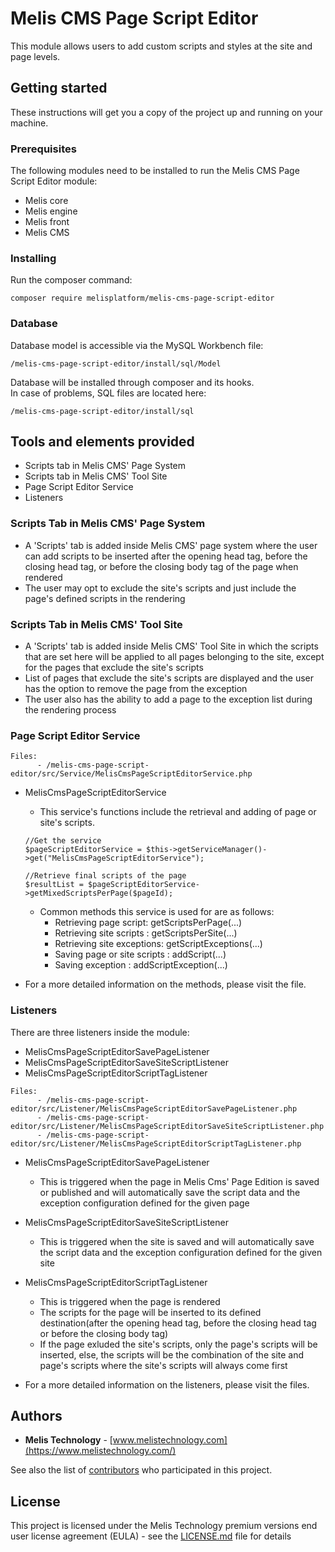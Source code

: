 # Melis CMS Page Script Editor

This module allows users to add custom scripts and styles at the site and page levels.


## Getting started

These instructions will get you a copy of the project up and running on your machine.

### Prerequisites

The following modules need to be installed to run the Melis CMS Page Script Editor module:

- Melis core
- Melis engine
- Melis front
- Melis CMS

### Installing

Run the composer command:

```
composer require melisplatform/melis-cms-page-script-editor
```

### Database

Database model is accessible via the MySQL Workbench file:

```
/melis-cms-page-script-editor/install/sql/Model
```

Database will be installed through composer and its hooks.  
In case of problems, SQL files are located here:

```
/melis-cms-page-script-editor/install/sql
```

## Tools and elements provided

- Scripts tab in Melis CMS' Page System
- Scripts tab in Melis CMS' Tool Site
- Page Script Editor Service
- Listeners


### Scripts Tab in Melis CMS' Page System

- A 'Scripts' tab is added inside Melis CMS' page system where the user can add scripts to be inserted after the opening head tag, before the closing head tag, or before the closing body tag of the page when rendered
- The user may opt to exclude the site's scripts and just include the page's defined scripts in the rendering

### Scripts Tab in Melis CMS' Tool Site

- A 'Scripts' tab is added inside Melis CMS' Tool Site in which the scripts that are set here will be applied to all pages belonging to the site, except for the pages that exclude the site's scripts
- List of pages that exclude the site's scripts are displayed and the user has the option to remove the page from the exception
- The user also has the ability to add a page to the exception list during the rendering process

### Page Script Editor Service

```
Files: 
      - /melis-cms-page-script-editor/src/Service/MelisCmsPageScriptEditorService.php   
```

- MelisCmsPageScriptEditorService
    - This service's functions include the retrieval and adding of page or site's scripts.  
     
    ```
    //Get the service
    $pageScriptEditorService = $this->getServiceManager()->get("MelisCmsPageScriptEditorService");

    //Retrieve final scripts of the page
    $resultList = $pageScriptEditorService->getMixedScriptsPerPage($pageId);   
    ```
    - Common methods this service is used for are as follows:
        - Retrieving page script: getScriptsPerPage(...)
        - Retrieving site scripts : getScriptsPerSite(...)
        - Retrieving site exceptions: getScriptExceptions(...)
        - Saving page or site scripts : addScript(...)
        - Saving exception : addScriptException(...)
 

* For a more detailed information on the methods, please visit the file.

### Listeners

There are three listeners inside the module:
- MelisCmsPageScriptEditorSavePageListener 
- MelisCmsPageScriptEditorSaveSiteScriptListener
- MelisCmsPageScriptEditorScriptTagListener

```
Files: 
      - /melis-cms-page-script-editor/src/Listener/MelisCmsPageScriptEditorSavePageListener.php
      - /melis-cms-page-script-editor/src/Listener/MelisCmsPageScriptEditorSaveSiteScriptListener.php
      - /melis-cms-page-script-editor/src/Listener/MelisCmsPageScriptEditorScriptTagListener.php
```

- MelisCmsPageScriptEditorSavePageListener
    - This is triggered when the page in Melis Cms' Page Edition is saved or published and will automatically save the script data and the exception configuration defined for the given page

- MelisCmsPageScriptEditorSaveSiteScriptListener
    - This is triggered when the site is saved and will automatically save the script data and the exception configuration defined for the given site

- MelisCmsPageScriptEditorScriptTagListener
    - This is triggered when the page is rendered     
    - The scripts for the page will be inserted to its defined destination(after the opening head tag, before the closing head tag or before the closing body tag)
    - If the page exluded the site's scripts, only the page's scripts will be inserted, else, the scripts will be the combination of the site and page's scripts where the site's scripts will always come first  
       
* For a more detailed information on the listeners, please visit the files.


## Authors

- **Melis Technology** - [www.melistechnology.com](https://www.melistechnology.com/)

See also the list of [contributors](https://github.com/melisplatform/melis-cms-page-script-editor/contributors) who participated in this project.

## License

This project is licensed under the Melis Technology premium versions end user license agreement (EULA) - see the [LICENSE.md](LICENSE.md) file for details

